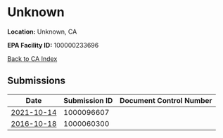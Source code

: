# Unknown

**Location:** Unknown, CA

**EPA Facility ID:** 100000233696

[Back to CA Index](../../index.md)

## Submissions

| Date | Submission ID | Document Control Number |
|------|--------------|-------------------------|
| [2021-10-14](submissions/1000096607.md) | 1000096607 |  |
| [2016-10-18](submissions/1000060300.md) | 1000060300 |  |

